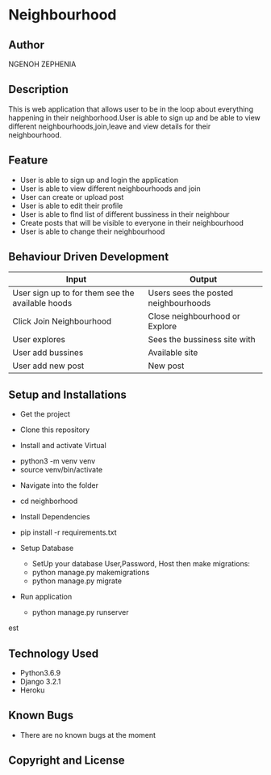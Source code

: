 # Neighbourhood

## Author
NGENOH ZEPHENIA

## Description
This is web application that allows user to be in the loop about everything happening in their neighborhood.User is able to sign up and be able to view different neighbourhoods,join,leave and view details for their neighbourhood.


## Feature
* User is able to sign up and login the application
* User is able to view different neighbourhoods and join
* User can create or upload post
* User is able to edit their profile
* User is able to fInd list of different bussiness in their neighbour
* Create posts that will be visible to everyone in their neighbourhood
* User is able to change their neighbourhood

## Behaviour Driven Development
| Input | Output|
|-------| ------|
| User sign up to for them see the available hoods | Users sees the posted neighbourhoods |
| Click Join Neighbourhood | Close neighbourhood or Explore |
| User explores | Sees the bussiness site with |
| User add bussines | Available site |
| User add new post | New post

## Setup and Installations

* Get the project
- Clone this repository
   

* Install and activate Virtual
- python3 -m venv venv
- source venv/bin/activate

* Navigate into the folder
- cd neighborhood

* Install Dependencies
- pip install -r requirements.txt

* Setup Database
    - SetUp your database User,Password, Host then make migrations:
    - python manage.py makemigrations
    - python manage.py migrate

* Run application
    - python manage.py runserver

est

## Technology Used

* Python3.6.9
* Django 3.2.1
* Heroku

## Known Bugs
* There are no known bugs at the moment


## Copyright and License


